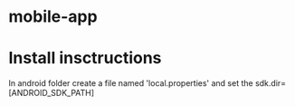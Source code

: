 # mobile-app

# Install insctructions

In android folder create a file named 'local.properties' and set the sdk.dir=[ANDROID_SDK_PATH]